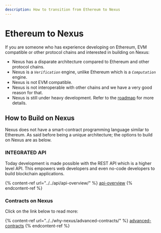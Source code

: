```yaml
---
description: How to transition from Ethereum to Nexus
---
```


# Ethereum to Nexus

If you are someone who has experience developing on Ethereum, EVM compatible or other protocol chains and interested in building on Nexus:

* Nexus has a disparate architecture compared to Ethereum and other protocol chains.
* Nexus is a _`Verification`_ engine, unlike Ethereum which is a _`Computation`_ engine.
* Nexus is not EVM compatible.
* Nexus is not interoperable with other chains and we have a very good reason for that.
* Nexus is still under heavy development. Refer to the [roadmap](https://nexus.io/roadmap) for more details.

## How to Build on Nexus

Nexus does not have a smart-contract programming language similar to Ethereum. As said before being a unique architecture; the options to build on Nexus are as below.

### INTEGRATED API

Today development is made possible with the REST API which is a higher level API. This empowers  web developers and even no-code developers to build blockchain applications.

{% content-ref url="../../api/api-overview/" %}
[api-overview](../../api/api-overview/)
{% endcontent-ref %}

### Contracts on Nexus

Click on the link below to read more:

{% content-ref url="../../why-nexus/advanced-contracts/" %}
[advanced-contracts](../../why-nexus/advanced-contracts/)
{% endcontent-ref %}
